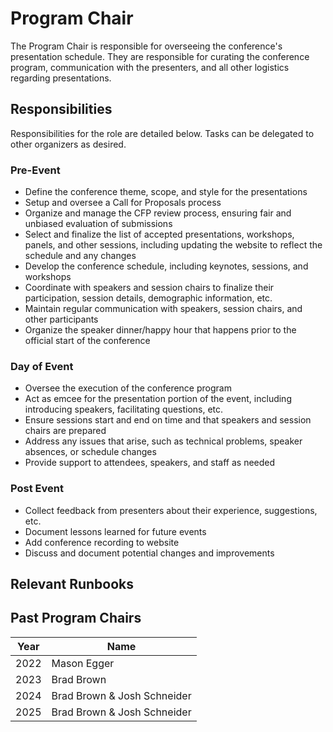 # Program Chair
The Program Chair is responsible for overseeing the conference's presentation 
schedule. They are responsible for curating the conference program, communication
with the presenters, and all other logistics regarding presentations. 


## Responsibilities

Responsibilities for the role are detailed below. Tasks can be delegated to other
organizers as desired.

### Pre-Event

* Define the conference theme, scope, and style for the presentations
* Setup and oversee a Call for Proposals process
* Organize and manage the CFP review process, ensuring fair and unbiased evaluation of submissions
* Select and finalize the list of accepted presentations, workshops, panels, and other sessions, including updating the website to reflect the schedule and any changes
* Develop the conference schedule, including keynotes, sessions, and workshops
* Coordinate with speakers and session chairs to finalize their participation, session details, demographic information, etc.
* Maintain regular communication with speakers, session chairs, and other participants
* Organize the speaker dinner/happy hour that happens prior to the official start
of the conference

### Day of Event

* Oversee the execution of the conference program
* Act as emcee for the presentation portion of the event, including introducing speakers, facilitating questions, etc. 
* Ensure sessions start and end on time and that speakers and session chairs are prepared
* Address any issues that arise, such as technical problems, speaker absences, or schedule changes
* Provide support to attendees, speakers, and staff as needed

### Post Event

* Collect feedback from presenters about their experience, suggestions, etc.
* Document lessons learned for future events
* Add conference recording to website 
* Discuss and document potential changes and improvements 

## Relevant Runbooks

## Past Program Chairs

Year | Name 
---- | ---- 
2022 | Mason Egger
2023 | Brad Brown
2024 | Brad Brown & Josh Schneider
2025 | Brad Brown & Josh Schneider